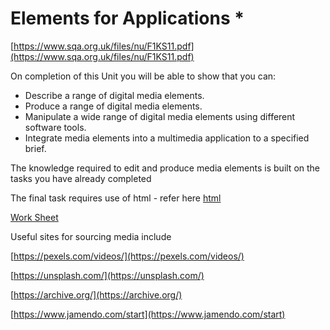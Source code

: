 # Elements for Applications \*

[https://www.sqa.org.uk/files/nu/F1KS11.pdf](https://www.sqa.org.uk/files/nu/F1KS11.pdf)

 On  completion of this Unit you will be able to show that you can: 

* Describe a range of digital media elements.
* Produce a range of digital media elements. 
* Manipulate a wide range of digital media elements using different software tools. 
* Integrate media elements into a multimedia application to a specified brief.

The knowledge required to edit and produce media elements is built on the tasks you have already completed

The final task requires use of html - refer here [html](https://digitalmedia.gitbook.io/project/v/level-55/semester-1/web-graphics)

[Work Sheet](https://tutor.neocities.org/Applications.docx)

Useful sites for sourcing media include

[https://pexels.com/videos/](https://pexels.com/videos/)

[https://unsplash.com/](https://unsplash.com/)

[https://archive.org/](https://archive.org/)

[https://www.jamendo.com/start](https://www.jamendo.com/start)

